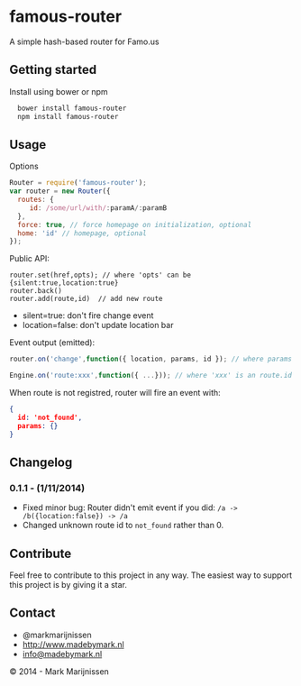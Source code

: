 famous-router
===============

A simple hash-based router for Famo.us

## Getting started

Install using bower or npm

```bash
  bower install famous-router
  npm install famous-router
```

## Usage

Options
```javascript
Router = require('famous-router');
var router = new Router({
  routes: {
     id: /some/url/with/:paramA/:paramB
  },
  force: true, // force homepage on initialization, optional
  home: 'id' // homepage, optional
});
```

Public API:
```
router.set(href,opts); // where 'opts' can be {silent:true,location:true}
router.back() 
router.add(route,id)  // add new route
```

* silent=true: don't fire change event
* location=false: don't update location bar

Event output (emitted):
```javascript
router.on('change',function({ location, params, id }); // where params is {paramA: value} if location is /ex/:paramA

Engine.on('route:xxx',function({ ...})); // where 'xxx' is an route.id
```

When route is not registred, router will fire an event with:

```json
{
  id: 'not_found',
  params: {}
}
```

## Changelog

### 0.1.1 - (1/11/2014)

* Fixed minor bug: Router didn't emit event if you did: `/a -> /b({location:false}) -> /a`
* Changed unknown route id to `not_found` rather than 0.

## Contribute

Feel free to contribute to this project in any way. The easiest way to support this project is by giving it a star.

## Contact
-   @markmarijnissen
-   http://www.madebymark.nl
-   info@madebymark.nl

© 2014 - Mark Marijnissen